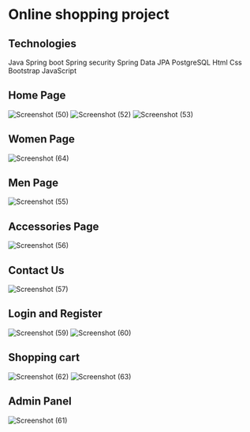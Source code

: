 # Online shopping project

## Technologies
Java
Spring boot
Spring security
Spring Data JPA
PostgreSQL
Html
Css
Bootstrap
JavaScript



## Home Page
![Screenshot (50)](https://user-images.githubusercontent.com/97806866/177253863-cd708aa1-ed63-474f-9564-a38ab2111291.png)
![Screenshot (52)](https://user-images.githubusercontent.com/97806866/177254175-d10147a7-e1f5-46e9-a6b9-c77695cf3ae5.png)
![Screenshot (53)](https://user-images.githubusercontent.com/97806866/177254195-f7c34135-6dd3-4414-8260-2a0f74309046.png)


## Women Page
![Screenshot (64)](https://user-images.githubusercontent.com/97806866/177254510-ae15db6a-432a-4d81-adf5-aacedfddaece.png)


## Men Page
![Screenshot (55)](https://user-images.githubusercontent.com/97806866/177254601-c585deb0-e152-458b-bb80-bca6ae571292.png)


## Accessories Page
![Screenshot (56)](https://user-images.githubusercontent.com/97806866/177254629-bcba8569-1c21-4306-87fd-25730db8bb4b.png)


## Contact Us
![Screenshot (57)](https://user-images.githubusercontent.com/97806866/177254757-61865776-70a0-4fa9-b3f4-822a12601fff.png)


## Login and Register
![Screenshot (59)](https://user-images.githubusercontent.com/97806866/177254778-16f2ef6c-f009-4a6d-aee7-682e1793dcbc.png)
![Screenshot (60)](https://user-images.githubusercontent.com/97806866/177254785-bd7f3577-3db6-44f9-b544-8f41d166716e.png)


## Shopping cart
![Screenshot (62)](https://user-images.githubusercontent.com/97806866/177254808-b322bb0b-a3a6-4c5e-b623-ee21e7c91a91.png)
![Screenshot (63)](https://user-images.githubusercontent.com/97806866/177254829-b4535d30-c7b6-46bd-b696-ad76ccfa80a9.png)


## Admin Panel
![Screenshot (61)](https://user-images.githubusercontent.com/97806866/177254852-08af8973-841b-407f-9934-156ab89f6cad.png)

